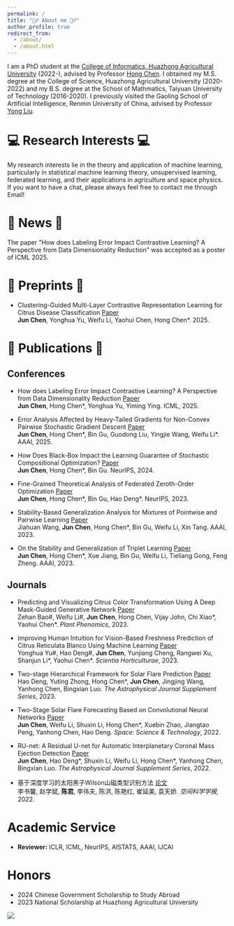 ```yaml
---
permalink: /
title: "🙋‍♂️ About me 🙋‍♂️"
author_profile: true
redirect_from: 
  - /about/
  - /about.html
---
```


I am a PhD student at the [College of Informatics, Huazhong Agricultural University](https://coi.hzau.edu.cn/) (2022-), advised by Professor [Hong Chen](https://chenhongml.github.io/). I obtained my M.S. degree at the College of Science, Huazhong Agricultural University (2020-2022) and my B.S. degree at the School of Mathmatics, Taiyuan University of Technology (2016-2020). I previously visited the Gaoling School of Artificial Intelligence, Renmin University of China, advised by Professor [Yong Liu](https://liuyonggsai.github.io/chinese/).

💻 Research Interests 💻
======
My research interests lie in the theory and application of machine learning, particularly in statistical machine learning theory, unsupervised learning, federated learning, and their applications in agriculture and space physics. If you want to have a chat, please always feel free to contact me through Email!

🎊 News 🎊
======
The paper "How does Labeling Error Impact Contrastive Learning? A Perspective from Data Dimensionality Reduction" was accepted as a poster of ICML 2025.

📄 Preprints 📄
======

- Clustering-Guided Multi-Layer Contrastive Representation Learning for Citrus Disease Classification [Paper](https://arxiv.org/pdf/2507.11171)<br>**Jun Chen**, Yonghua Yu, Weifu Li, Yaohui Chen, Hong Chen*. 2025.

📄 Publications 📄
======

Conferences
-
- How does Labeling Error Impact Contrastive Learning? A Perspective from Data Dimensionality Reduction [Paper](https://arxiv.org/pdf/2507.11161)<br>**Jun Chen**, Hong Chen*, Yonghua Yu, Yiming Ying. ICML, 2025.

- Error Analysis Affected by Heavy-Tailed Gradients for Non-Convex Pairwise Stochastic Gradient Descent [Paper](https://ojs.aaai.org/index.php/AAAI/article/view/33735#:~:text=This%20paper%20considers%20the%20impact%20of%20the%20heavy-tailed,SGD%20by%20investigating%20its%20generalization%20and%20optimization%20jointly.)
<br>**Jun Chen**, Hong Chen*, Bin Gu, Guodong Liu, Yingjie Wang, Weifu Li*. AAAI, 2025.

- How Does Black-Box Impact the Learning Guarantee of Stochastic Compositional Optimization? [Paper](https://neurips.cc/virtual/2024/poster/96688)
<br>**Jun Chen**, Hong Chen*, Bin Gu. NeurIPS, 2024.

- Fine-Grained Theoretical Analysis of Federated Zeroth-Order Optimization [Paper](https://papers.nips.cc/paper_files/paper/2023/hash/aaa973f65b98c96e5f850d706464a3c4-Abstract-Conference.html)
<br>**Jun Chen**, Hong Chen*, Bin Gu, Hao Deng*. NeurIPS, 2023.

- Stability-Based Generalization Analysis for Mixtures of Pointwise and Pairwise Learning [Paper](https://ojs.aaai.org/index.php/AAAI/article/view/26205)
<br>Jiahuan Wang, **Jun Chen**, Hong Chen*, Bin Gu, Weifu Li, Xin Tang. AAAI, 2023.

- On the Stability and Generalization of Triplet Learning [Paper](https://ojs.aaai.org/index.php/AAAI/article/view/25859)
<br>**Jun Chen**, Hong Chen*, Xue Jiang, Bin Gu, Weifu Li, Tieliang Gong, Feng Zheng. AAAI, 2023.

Journals
-
- Predicting and Visualizing Citrus Color Transformation Using A Deep Mask-Guided Generative Network [Paper](https://spj.science.org/doi/10.34133/plantphenomics.0057)
<br>Zehan Bao#, Weifu Li#, **Jun Chen**, Hong Chen, Vijay John, Chi Xiao*, Yaohui Chen*. *Plant Phenomics*, 2023.

- Improving Human Intuition for Vision-Based Freshness Prediction of Citrus Reticulata Blanco Using Machine Learning [Paper](https://www.sciencedirect.com/science/article/pii/S0304423823004715)
<br>Yonghua Yu#, Hao Deng#, **Jun Chen**, Yunjiang Cheng, Rangwei Xu, Shanjun Li*, Yaohui Chen*. *Scientia Horticulturae*, 2023.

- Two-stage Hierarchical Framework for Solar Flare Prediction [Paper](https://iopscience.iop.org/article/10.3847/1538-4365/acebbe/meta)
<br>Hao Deng, Yuting Zhong, Hong Chen*, **Jun Chen**, Jingjing Wang, Yanhong Chen, Bingxian Luo. *The Astrophysical Journal Supplement Series*, 2023.

- Two-Stage Solar Flare Forecasting Based on Convolutional Neural Networks [Paper](https://spj.science.org/doi/10.34133/2022/9761567)
<br>**Jun Chen**, Weifu Li, Shuxin Li, Hong Chen*, Xuebin Zhao, Jiangtao Peng, Yanhong Chen, Hao Deng. *Space: Science & Technology*, 2022.

- RU-net: A Residual U-net for Automatic Interplanetary Coronal Mass Ejection Detection [Paper](https://doi.org/10.3847/1538-4365/ac4587)
<br>**Jun Chen**, Hao Deng*, Shuxin Li, Weifu Li, Hong Chen*, Yanhong Chen, Bingxian Luo. *The Astrophysical Journal Supplement Series*, 2022.

- 基于深度学习的太阳黑子Wilson山磁类型识别方法 [论文](https://www.cjss.ac.cn/cn/article/doi/10.11728/cjss2022.03.210107004)
<br>李书馨, 赵学斌, **陈君**, 李伟夫, 陈洪, 陈艳红, 崔延美, 袁天娇. *空间科学学报*, 2022.

Academic Service
======
- **Reviewer:** ICLR, ICML, NeurIPS, AISTATS, AAAI, IJCAI

Honors
======
- 2024 Chinese Government Scholarship to Study Abroad
- 2023 National Scholarship at Huazhong Agricultural University

![](https://komarev.com/ghpvc/?username=cjml0808)
